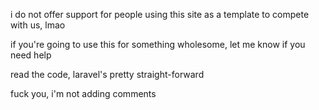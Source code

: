 i do not offer support for people using this site as a template to compete with us, lmao

if you're going to use this for something wholesome, let me know if you need help

read the code, laravel's pretty straight-forward

fuck you, i'm not adding comments
